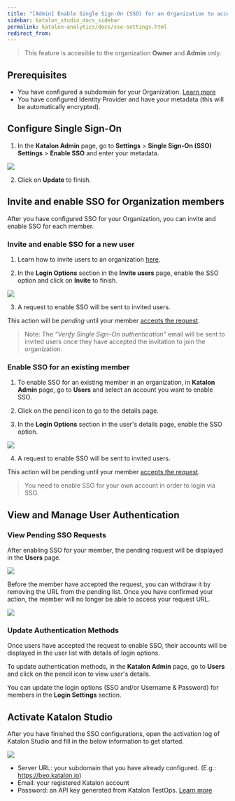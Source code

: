 ```yaml
---
title: "[Admin] Enable Single Sign-On (SSO) for an Organization to access Katalon TestOps"
sidebar: katalon_studio_docs_sidebar
permalink: katalon-analytics/docs/sso-settings.html
redirect_from:
---
```

> This feature is accesible to the organization **Owner** and **Admin** only.

## Prerequisites

- You have configured a subdomain for your Organization. [Learn more](katalon-analytics/docs/subdomain.html)
- You have configured Identity Provider and have your metadata (this will be automatically encrypted).

## Configure Single Sign-On

1. In the **Katalon Admin** page, go to **Settings** > **Single Sign-On (SSO) Settings** > **Enable SSO** and enter your metadata.

![](https://github.com/katalon-studio/docs-images/raw/master/katalon-analytics/docs/sso-settings/enable-sso.png)

2. Click on **Update** to finish.

## Invite and enable SSO for Organization members

After you have configured SSO for your Organization, you can invite and enable SSO for each member.

### Invite and enable SSO for a new user

1. Learn how to invite users to an organization [here](https://docs.katalon.com/katalon-analytics/docs/setup-org-team-project.html#invite-a-user-to-the-organization).

2. In the **Login Options** section in the **Invite users** page, enable the SSO option and click on **Invite** to finish.

![](https://github.com/katalon-studio/docs-images/raw/master/katalon-analytics/docs/sso-settings/invite-sso.png)

3. A request to enable SSO will be sent to invited users. 

This action will be *pending* until your member [accepts the request](https://docs.katalon.com/katalon-analytics/docs/setup-org-team-project.html#invite-a-user-to-the-organization).

> Note: The *“Verify Single Sign-On authentication"* email will be sent to invited users once they have accepted the invitation to join the organization.

### Enable SSO for an existing member

1. To enable SSO for an existing member in an organization, in **Katalon Admin** page, go to **Users** and select an account you want to enable SSO. 

2. Click on the pencil icon to go to the details page.

3. In the **Login Options** section in the user's details page, enable the SSO option. 

![](https://github.com/katalon-studio/docs-images/raw/master/katalon-analytics/docs/sso-settings/update-sso.png)

4. A request to enable SSO will be sent to invited users. 

This action will be pending until your member [accepts the request](https://docs.katalon.com/katalon-analytics/docs/setup-org-team-project.html#invite-a-user-to-the-organization).

> You need to enable SSO for your own account in order to login via SSO.

## View and Manage User Authentication

### View Pending SSO Requests

After enabling SSO for your member, the pending request will be displayed in the **Users** page.

![](https://github.com/katalon-studio/docs-images/raw/master/katalon-analytics/docs/sso-settings/manage-sso.png)

Before the member have accepted the request, you can withdraw it by removing the URL from the pending list. Once you have confirmed your action, the member will no longer be able to access your request URL.

![](https://github.com/katalon-studio/docs-images/raw/master/katalon-analytics/docs/sso-settings/delete-sso-request.png)

### Update Authentication Methods

Once users have accepted the request to enable SSO, their accounts will be displayed in the user list with details of login options. 

To update authentication methods, in the **Katalon Admin** page, go to **Users** and click on the pencil icon to view user's details.

You can update the login options (SSO and/or Username & Password) for members in the **Login Settings** section.

## Activate Katalon Studio

After you have finished the SSO configurations, open the activation log of Katalon Studio and fill in the below information to get started. 

![](https://github.com/katalon-studio/docs-images/raw/master/katalon-analytics/docs/sso-settings/activate-ks.png)

- Server URL: your subdomain that you have already configured. (E.g.: https://beo.katalon.io)
- Email: your registered Katalon account
- Password: an API key generated from Katalon TestOps. [Learn more](https://docs.katalon.com/katalon-analytics/docs/ka-api-key.html)
